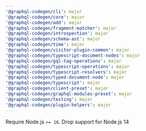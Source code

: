```yaml
---
'@graphql-codegen/cli': major
'@graphql-codegen/core': major
'@graphql-codegen/add': major
'@graphql-codegen/fragment-matcher': major
'@graphql-codegen/introspection': major
'@graphql-codegen/schema-ast': major
'@graphql-codegen/time': major
'@graphql-codegen/visitor-plugin-common': major
'@graphql-codegen/typescript-document-nodes': major
'@graphql-codegen/gql-tag-operations': major
'@graphql-codegen/typescript-operations': major
'@graphql-codegen/typescript-resolvers': major
'@graphql-codegen/typed-document-node': major
'@graphql-codegen/typescript': major
'@graphql-codegen/client-preset': major
'@graphql-codegen/graphql-modules-preset': major
'@graphql-codegen/testing': major
'@graphql-codegen/plugin-helpers': major
---
```


Require Node.js `>= 16`. Drop support for Node.js 14
